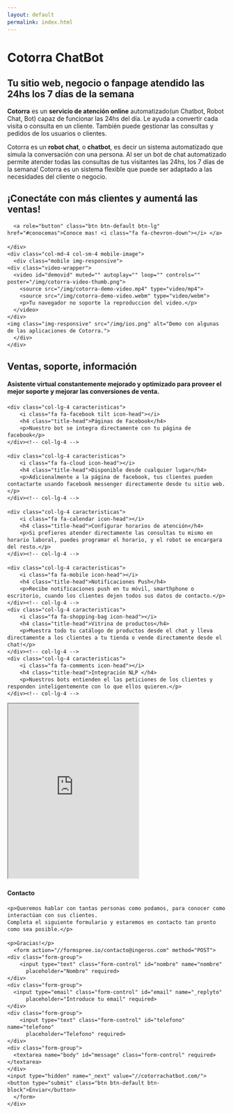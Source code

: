 ```yaml
---
layout: default
permalink: index.html
---
```


  <div class="row blue">
    <div class="col-md-7 col-md-offset-1 col-sm-offset-1 col-sm-7">
      <h1 class="h1index">Cotorra ChatBot</h1>
      <h2 class="h2index">Tu sitio web, negocio o fanpage atendido las 24hs los 7 días de la semana</h2>
      <p><strong>Cotorra</strong> es un <strong>servicio de atención online</strong> automatizado(un Chatbot, Robot Chat, Bot) capaz de funcionar las 24hs del día.
      Le ayuda a convertir cada visita o consulta en un cliente. También puede gestionar las consultas y pedidos de los usuarios o clientes.</p>
      <p>Cotorra es un <strong>robot chat</strong>, o <strong>chatbot</strong>, es decir un sistema automatizado que simula la conversación con una persona.
      Al ser un bot de chat automatizado permite atender todas las consultas de tus visitantes las 24hs, los 7 días de la semana!
      Cotorra es un sistema flexible que puede ser adaptado a las necesidades del cliente o negocio.</p>
      <h2 class="h2index">¡Conectáte con más clientes y aumentá las ventas!</h2>

      <a role="button" class="btn btn-default btn-lg" href="#conocemas">Conoce mas! <i class="fa fa-chevron-down"></i> </a>

    </div>
    <div class="col-md-4 col-sm-4 mobile-image">
      <div class="mobile img-responsive">
	<div class="video-wrapper">
	  <video id="demovid" muted="" autoplay="" loop="" controls="" poster="/img/cotorra-video-thumb.png">
	    <source src="/img/cotorra-demo-video.mp4" type="video/mp4">
	    <source src="/img/cotorra-demo-video.webm" type="video/webm">
	    <p>Tu navegador no soporte la reproduccion del video.</p>
	  </video>
	</div>
	<img class="img-responsive" src="/img/ios.png" alt="Demo con algunas de las aplicaciones de Cotorra.">
      </div>
    </div>
  </div>

  <div class="row lg" id="conocemas">
    <h2 class="generich2">Ventas, soporte, información</h2>
    <h4 class="generich4">Asistente virtual constantemente mejorado y optimizado para proveer el mejor soporte y mejorar las conversiones de venta.</h4>

    <div class="col-lg-4 caracteristicas">
	    <i class="fa fa-facebook tilt icon-head"></i>
	    <h4 class="title-head">Páginas de Facebook</h4>
	    <p>Nuestro bot se integra directamente con tu página de facebook</p>
    </div><!-- col-lg-4 -->

    <div class="col-lg-4 caracteristicas">
	    <i class="fa fa-cloud icon-head"></i>
	    <h4 class="title-head">Disponible desde cualquier lugar</h4>
	    <p>Adicionalmente a la página de facebook, tus clientes pueden contactarte usando facebook messenger directamente desde tu sitio web.</p>
    </div><!-- col-lg-4 -->

    <div class="col-lg-4 caracteristicas">
	    <i class="fa fa-calendar icon-head"></i>
	    <h4 class="title-head">Configurar horarios de atención</h4>
	    <p>Si prefieres atender directamente las consultas tu mismo en horario laboral, puedes programar el horario, y el robot se encargara del resto.</p>
    </div><!-- col-lg-4 -->

    <div class="col-lg-4 caracteristicas">
	    <i class="fa fa-mobile icon-head"></i>
	    <h4 class="title-head">Notificaciones Push</h4>
	    <p>Recibe notificaciones push en tu móvil, smarthphone o escritorio, cuando los clientes dejen todos sus datos de contacto.</p>
    </div><!-- col-lg-4 -->    
    <div class="col-lg-4 caracteristicas">
	    <i class="fa fa-shopping-bag icon-head"></i>
	    <h4 class="title-head">Vitrina de productos</h4>
	    <p>Muestra todo tu catálogo de productos desde el chat y lleva directamente a los clientes a tu tienda o vende directamente desde el chat!</p>
    </div><!-- col-lg-4 -->    
    <div class="col-lg-4 caracteristicas">
	    <i class="fa fa-comments icon-head"></i>
	    <h4 class="title-head">Integración NLP </h4>
	    <p>Nuestros bots entienden el las peticiones de los clientes y responden inteligentemente con lo que ellos quieren.</p>
    </div><!-- col-lg-4 -->
  </div>
  <div class="row blue">
    <div class="col-md-6 col-sm-6">
      <iframe height="400" src="https://www.google.es/maps?t=m&amp;ie=UTF8&amp;ll=-32.936447,-60.7208597&amp;spn=0.025669,0.055747&amp;z=10&amp;output=embed"></iframe>
    </div>
    <div class="col-md-6 col-sm-6">
    <h4>Contacto</h4>

    <p>Queremos hablar con tantas personas como podamos, para conocer como interactúan con sus clientes.  
    Completa el siguiente formulario y estaremos en contacto tan pronto como sea posible.</p>

    <p>Gracias!</p>
      <form action="//formspree.io/contacto@ingeros.com" method="POST">
	<div class="form-group">
	    <input type="text" class="form-control" id="nombre" name="nombre"
		  placeholder="Nombre" required>
	</div>
	<div class="form-group">
	  <input type="email" class="form-control" id="email" name="_replyto"
		  placeholder="Introduce tu email" required>
	</div>
	<div class="form-group">
	    <input type="text" class="form-control" id="telefono" name="telefono"
		  placeholder="Telefono" required>
	</div>
	<div class="form-group">
	  <textarea name="body" id="message" class="form-control" required></textarea>
	</div>
	<input type="hidden" name="_next" value="//cotorrachatbot.com/">
	<button type="submit" class="btn btn-default btn-block">Enviar</button>
      </form>
    </div>
  </div>
